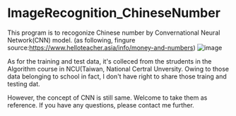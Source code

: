 # ImageRecognition_ChineseNumber
This program is to recogonize Chinese number by Convernational Neural Network(CNN) model.
(as following, fingure source:https://www.helloteacher.asia/info/money-and-numbers) 
![image](https://user-images.githubusercontent.com/24763190/126902567-1ac3d8ce-1147-4615-9156-5382ca9a4895.png)

As for the training and test data, it's colleced from the strudents in the Algorithm course in NCU(Taiwan, National Certral Unversity.
Owing to those data belonging to school in fact, I don't have right to share those traing and testing dat.

However, the concept of CNN is still same. Welcome to take them as reference.
If you have any questions, please contact me further.
